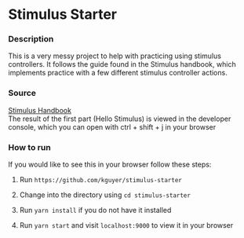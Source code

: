 # Stimulus Starter

### Description
This is a very messy project to help with practicing using stimulus controllers. It follows the guide found in the Stimulus handbook, which implements practice with a few different stimulus controller actions. 

### Source
[Stimulus Handbook](https://stimulus.hotwired.dev/handbook/origin)  
The result of the first part (Hello Stimulus) is viewed in the developer console, which you can open with ctrl + shift + j in your browser

### How to run
If you would like to see this in your browser follow these steps:
1. Run `https://github.com/kguyer/stimulus-starter`

2. Change into the directory using `cd stimulus-starter`

3. Run `yarn install` if you do not have it installed

4. Run `yarn start` and visit `localhost:9000` to view it in your browser
